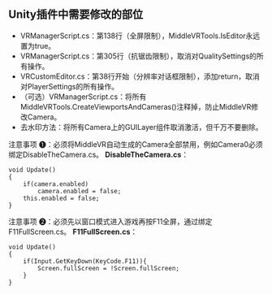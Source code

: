 ## Unity插件中需要修改的部位 ##
- VRManagerScript.cs：第138行（全屏限制），MiddleVRTools.IsEditor永远置为true。
- VRManagerScript.cs：第305行（抗锯齿限制），取消对QualitySettings的所有操作。
- VRCustomEditor.cs：第38行开始（分辨率对话框限制），添加return，取消对PlayerSettings的所有操作。
- （可选）VRManagerScript.cs：将所有MiddleVRTools.CreateViewportsAndCameras()注释掉，防止MiddleVR修改Camera。
- 去水印方法：将所有Camera上的GUILayer组件取消激活，但千万不要删除。

注意事项 ❶：必须将MiddleVR自动生成的Camera全部禁用，例如Camera0必须绑定DisableTheCamera.cs。
**DisableTheCamera.cs**：

    void Update()
    {
	    if(camera.enabled)
	    	camera.enabled = false;
	    this.enabled = false;
    }

注意事项 ❷：必须先以窗口模式进入游戏再按F11全屏，通过绑定F11FullScreen.cs。
**F11FullScreen.cs**：

	void Update()
	{
	    if(Input.GetKeyDown(KeyCode.F11)){
	        Screen.fullScreen = !Screen.fullScreen;
	    }
	}














